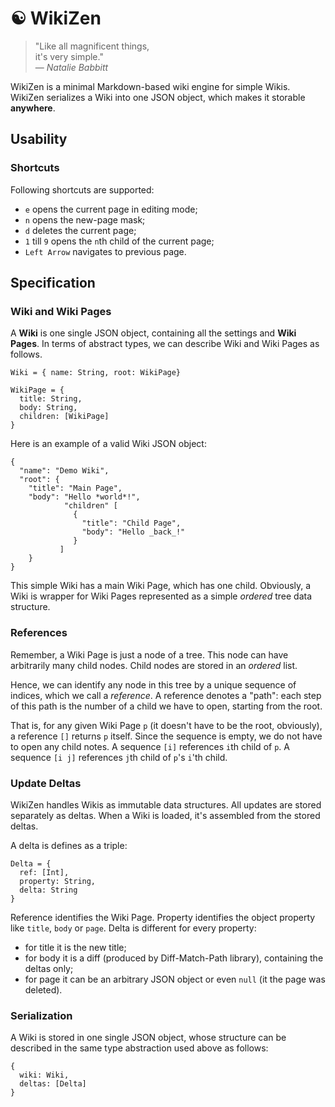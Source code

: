 &#9775; WikiZen
=======

> "Like all magnificent things,  
>  it's very simple."  
> — _Natalie Babbitt_

WikiZen is a minimal Markdown-based wiki engine for simple Wikis.
WikiZen serializes a Wiki into one JSON object, which makes it storable **anywhere**.

## Usability

### Shortcuts

Following shortcuts are supported:

- `e` opens the current page in editing mode;
- `n` opens the new-page mask;
- `d` deletes the current page;
- `1` till `9` opens the `n`th child of the current page;
- `Left Arrow` navigates to previous page.

## Specification

### Wiki and Wiki Pages

A __Wiki__ is one single JSON object, containing all the settings and __Wiki Pages__.
In terms of abstract types, we can describe Wiki and Wiki Pages as follows.

    Wiki = { name: String, root: WikiPage}
    
    WikiPage = {
      title: String,
      body: String,
      children: [WikiPage]
    }

Here is an example of a valid Wiki JSON object:

    {
      "name": "Demo Wiki",
      "root": { 
        "title": "Main Page",
        "body": "Hello *world*!",
                "children" [
                  {
                    "title": "Child Page",
                    "body": "Hello _back_!" 
                  }
               ]
        }
    }
                
This simple Wiki has a main Wiki Page, which has one child.
Obviously, a Wiki is wrapper for Wiki Pages represented as a simple _ordered_ tree data structure.

### References

Remember, a Wiki Page is just a node of a tree.
This node can have arbitrarily many child nodes.
Child nodes are stored in an _ordered_ list.

Hence, we can identify any node in this tree by a unique sequence of indices, which we call a _reference_.
A reference denotes a "path": each step of this path is the number of a child we have to open, starting from the root.

That is, for any given Wiki Page `p` (it doesn't have to be the root, obviously), a reference `[]` returns `p` itself.
Since the sequence is empty, we do not have to open any child notes.
A sequence `[i]` references `i`th child of `p`.
A sequence `[i j]` references `j`th child of `p`'s `i`'th child.

### Update Deltas

WikiZen handles Wikis as immutable data structures. All updates are stored separately as deltas.
When a Wiki is loaded, it's assembled from the stored deltas.

A delta is defines as a triple:

    Delta = {
      ref: [Int], 
      property: String,
      delta: String
    }
    
Reference identifies the Wiki Page.
Property identifies the object property like `title`, `body` or `page`.
Delta is different for every property:
  - for title it is the new title;
  - for body it is a diff (produced by Diff-Match-Path library), containing the deltas only;
  - for page it can be an arbitrary JSON object or even `null` (it the page was deleted).
  
### Serialization

A Wiki is stored in one single JSON object, whose structure can be described in the same type abstraction used above as follows:

    {
      wiki: Wiki,
      deltas: [Delta]
    }

